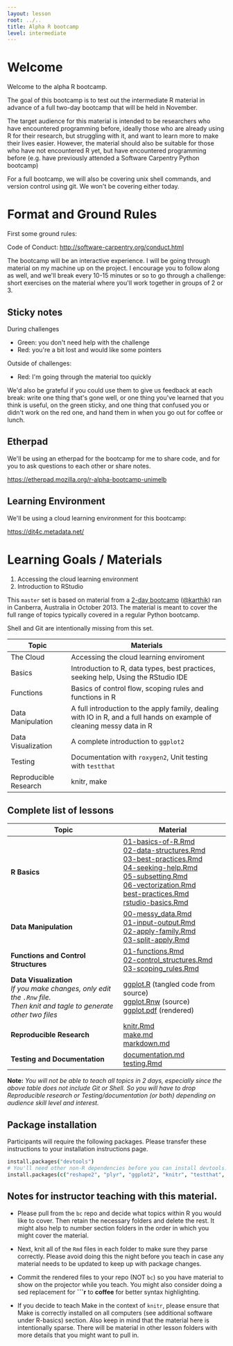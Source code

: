 ```yaml
---
layout: lesson
root: ../..
title: Alpha R bootcamp
level: intermediate
---
```


# Welcome

Welcome to the alpha R bootcamp.

The goal of this bootcamp is to test out the intermediate R material in advance of a full two-day bootcamp
that will be held in November.
 
The target audience for this material is intended to be researchers who have encountered programming before,
ideally those who are already using R for their research, but struggling with it, and want to learn more to
make their lives easier. However, the material should also be suitable for those who have not encountered R
yet, but have encountered programming before (e.g. have previously attended a Software Carpentry Python bootcamp)

For a full bootcamp, we will also be covering unix shell commands, and version control using git. We won't be
covering either today.

# Format and Ground Rules

First some ground rules:

Code of Conduct: http://software-carpentry.org/conduct.html

The bootcamp will be an interactive experience. I will be going through material
on my machine up on the project. I encourage you to follow along as well, and we'll break
every 10-15 minutes or so to go through a challenge: short exercises on the material where
you'll work together in groups of 2 or 3.

## Sticky notes

During challenges
 
  - Green: you don't need help with the challenge
  - Red: you're a bit lost and would like some pointers

Outside of challenges:

  - Red: I'm going through the material too quickly

We'd also be grateful if you could use them to give us feedback at each break: write one thing that's gone well, or one thing you've learned that you think is useful, on the green sticky, and one thing that confused you or didn't work on the red one, and hand them in when you go out for coffee or lunch.

## Etherpad

We'll be using an etherpad for the bootcamp for me to share code, and for you to
ask questions to each other or share notes.

https://etherpad.mozilla.org/r-alpha-bootcamp-unimelb

## Learning Environment

We'll be using a cloud learning environment for this bootcamp:

https://dit4c.metadata.net/

# Learning Goals / Materials

1. Accessing the cloud learning environment
2. Introduction to RStudio



This `master` set is based on material from a [2-day bootcamp](https://github.com/swcarpentry/2013-10-09-canberra) ([@karthik](https://github.com/karthik)) ran in Canberra, Australia in October 2013. The material is meant to cover the full range of topics typically covered in a regular Python bootcamp. 

Shell and Git are intentionally missing from this set. 

| Topic | Materials |
| ------ | -------- |
| The Cloud | Accessing the cloud learning enviroment |
| Basics | Introduction to R, data types, best practices, seeking help, Using the RStudio IDE |
| Functions | Basics of control flow, scoping rules and functions in R |
| Data Manipulation | A full introduction to the apply family, dealing with IO in R, and a full hands on example of cleaning messy data in R |
| Data Visualization | A complete introduction to `ggplot2` |
| Testing | Documentation with `roxygen2`, Unit testing with `testthat`|
| Reproducible Research | knitr, make |

## Complete list of lessons
| Topic | Material |
| ----  | ------  |
| __R Basics__ |  [01-basics-of-R.Rmd](R-basics/01-basics-of-R.Rmd) <br> [02-data-structures.Rmd](R-basics/02-data-structures.Rmd) <br> [03-best-practices.Rmd](R-basics/03-best-practices.Rmd) <br> [04-seeking-help.Rmd](R-basics/04-seeking-help.Rmd) <br> [05-subsetting.Rmd](R-basics/05-subsetting.Rmd) <br> [06-vectorization.Rmd](R-basics/06-vectorization.Rmd) <br> [best-practices.Rmd](R-basics/best-practices.Rmd) <br> [rstudio-basics.Rmd](R-basics/rstudio-basics.Rmd) |
| __Data Manipulation__ | [00-messy_data.Rmd](data-manipulation/00-messy_data.Rmd) <br> [01-input-output.Rmd](data-manipulation/01-input-output.Rmd) <br> [02-apply-family.Rmd](data-manipulation/02-apply-family.Rmd) <br> [03-split-apply.Rmd](data-manipulation/03-split-apply.Rmd) <br>  |
| __Functions and Control Structures__ |  [01-functions.Rmd](functions/01-functions.Rmd) <br> [02-control_structures.Rmd](functions/02-control_structures.Rmd) <br> [03-scoping_rules.Rmd](functions/03-scoping_rules.Rmd) <br>  |
| __Data Visualization__ <br> _If you make changes, only edit the `.Rnw` file. <br>Then knit and tagle to generate other two files_ |  [ggplot.R](data-visualization/ggplot.R) (tangled code from source)  <br> [ggplot.Rnw](data-visualization/ggplot.Rnw) (source) <br> [ggplot.pdf](data-visualization/ggplot.pdf) (rendered) <br>  |
| __Reproducible Research__ |  [knitr.Rmd](reproducible-research/knitr.md) <br> [make.md](reproducible-research/make.md) <br> [markdown.md](reproducible-research/markdown.md) <br>  |
| __Testing and Documentation__ | [documentation.md](testing-documentation/documentation.md) <br> [testing.Rmd](testing-documentation/testing.Rmd) <br>   |

__Note:__ _You will not be able to teach all topics in 2 days, especially since the above table does not include Git or Shell. So you will have to drop Reproducible research or Testing/documentation (or both) depending on audience skill level and interest._


## Package installation

Participants will require the following packages. Please transfer these instructions to your installation instructions page.

```coffee
install.packages("devtools")
# You'll need other non-R dependencies before you can install devtools. Please see the additional_software.md page for more instructions.
install.packages(c("reshape2", "plyr", "ggplot2", "knitr", "testthat", "assertthat", "stringr", "pander"))
```

## Notes for instructor teaching with this material.

* Please pull from the `bc` repo and decide what topics within R you would like to cover. Then retain the necessary folders and delete the rest. It might also help to number section folders in the order in which you might cover the material.

* Next, knit all of the `Rmd` files in each folder to make sure they parse correctly. Please avoid doing this the night before you teach in case any material needs to be updated to keep up with package changes.

* Commit the rendered files to your repo (NOT `bc`) so you have material to show on the projector while you teach. You might also consider doing a sed replacement for **```r** to  **coffee** for better syntax highlighting. 

* If you decide to teach Make in the context of `knitr`, please ensure that Make is correctly installed on all computers (see additional software under R-basics) section. Also keep in mind that the material here is intentionally sparse. There will be material in other lesson folders with more details that you might want to pull in.

